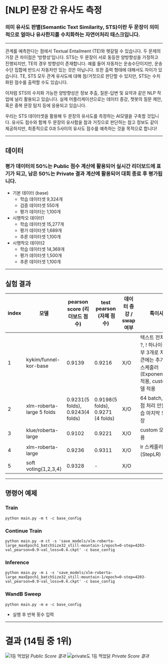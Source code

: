 # [NLP] 문장 간 유사도 측정
### 의미 유사도 판별(Semantic Text Similarity, STS)이란 두 문장이 의미적으로 얼마나 유사한지를 수치화하는 자연어처리 태스크입니다.
----

관계를 예측한다는 점에서 Textual Entailment (TE)와 헷갈릴 수 있습니다. 두 문제의 가장 큰 차이점은 ‘방향성’입니다. STS는 두 문장이 서로 동등한 양방향성을 가정하고 진행되지만, TE의 경우 방향성이 존재합니다. 예를 들어 자동차는 운송수단이지만, 운송수단 집합에 반드시 자동차만 있는 것은 아닙니다. 또한 출력 형태에 대해서도 차이가 있습니다. TE, STS 모두 관계 유사도에 대해 참/거짓으로 판단할 수 있지만, STS는 수치화된 점수를 출력할 수도 있습니다.

이처럼 STS의 수치화 가능한 양방향성은 정보 추출, 질문-답변 및 요약과 같은 NLP 작업에 널리 활용되고 있습니다. 실제 어플리케이션으로는 데이터 증강, 챗봇의 질문 제안, 혹은 중복 문장 탐지 등에 응용되고 있습니다.

우리는 STS 데이터셋을 활용해 두 문장의 유사도를 측정하는 AI모델을 구축할 것입니다. 유사도 점수와 함께 두 문장의 유사함을 참과 거짓으로 판단하는 참고 정보도 같이 제공하지만, 최종적으로 0과 5사이의 유사도 점수를 예측하는 것을 목적으로 합니다!

-----

## 데이터
### 평가 데이터의 50%는 Public 점수 계산에 활용되어 실시간 리더보드에 표기가 되고, 남은 50%는 Private 결과 계산에 활용되어 대회 종료 후 평가됩니다.
- 기본 데이터 (base)
  - 학습 데이터셋 9,324개
  - 검증 데이터셋 550개
  - 평가 데이터는 1,100개
- 시행착오 데이터1
  - 학습 데이터셋 15,277개
  - 평가 데이터셋 1,689개
  - 추론 데이터셋 1,100개
- 시행착오 데이터2
  - 학습 데이터셋 14,369개
  - 평가 데이터셋 1,500개
  - 추론 데이터셋 1,100개
---
## 실험 결과

|index|모델|pearson score (리더보드 점수)|test pearson &nbsp;(자체 점수)|데이터 증강 / swap 여부|특이사항|
| --- | --- | --- | --- | --- | --- |
| 1 | kykim/funnel-kor-base | 0.9139 | 0.9216 | X/O | 텍스트 전처리 ( ?, ! 하나이상도 전부 3개로 처리, 토큰에는 추가x), lr 스케줄러(ExponentialLR) 적용, custom 모델 적용 |
| 2 | xlm-roberta-large 5 folds | 0.9231(5 folds), 0.9243(4 folds) | 0.9198(5 folds), 0.9271 (4 folds) | X/O | 64 batch, 소수점 처리 안함, 학습 마지막 모델 저장 |
| 3 | klue/roberta-large | 0.9102 | 0.9221 | X/O | custom 모델 적용 |
| 4 | xlm-roberta-large | 0.9236 | 0.9311 | X/O | lr 스케줄러(StepLR) 적용 |
| 5 | soft voting(1,2,3,4) | 0.9328 | - | X/O |
---

## 명령어 예제
### Train
```
python main.py -m t -c base_config
```
### Continue Train
```
python main.py -m ct -s 'save_models/xlm-roberta-large_maxEpoch1_batchSize32_still-mountain-1/epoch=0-step=4203-val_pearson=0.9-val_loss=0.4.ckpt' -c base_config
```
### Inference
```
python main.py -m i -s 'save_models/xlm-roberta-large_maxEpoch1_batchSize32_still-mountain-1/epoch=0-step=4203-val_pearson=0.9-val_loss=0.4.ckpt' -c base_config
```
### WandB Sweep
```
python main.py -m e -c base_config
```
- 실행 후 반복 횟수 입력
---
# 결과 (14팀 중 1위)
![1등 먹었닭](https://user-images.githubusercontent.com/51015187/200264645-69841882-0ee7-4444-9d71-364238bb5809.png)
<em>Public Score 결과</em>
![private도 1등 먹었닭](https://user-images.githubusercontent.com/51015187/200264496-a7c35f09-cbef-47f6-a169-b5baa0480580.png)
<em>Private Score 결과</em>

